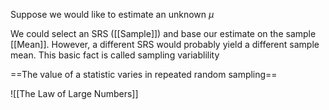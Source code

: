 Suppose we would like to estimate an unknown $\mu$

We could select an SRS ([[Sample]]) and base our estimate on the sample [[Mean]].
However, a different SRS would probably yield a different sample mean. This basic fact is called sampling variablility

==The value of a statistic varies in repeated random sampling==

![[The Law of Large Numbers]]

